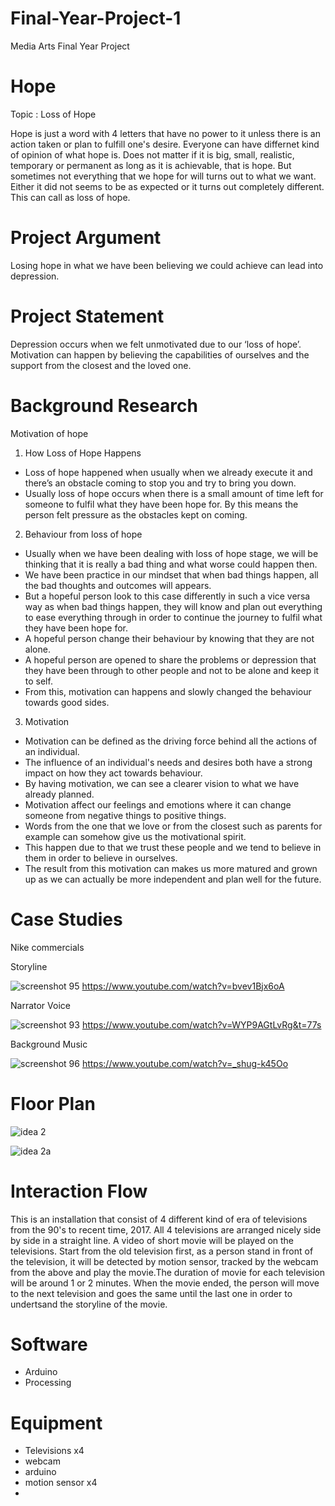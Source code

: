 # Final-Year-Project-1
Media Arts Final Year Project
# Hope
Topic : Loss of Hope

Hope is just a word with 4 letters that have no power to it unless there is an action taken or plan to fulfill one's desire. Everyone can have differnet kind of opinion of what hope is. Does not matter if it is big, small, realistic, temporary or permanent as long as it is achievable, that is hope. But sometimes not everything that we hope for will turns out to what we want. Either it did not seems to be as expected or it turns out completely different. This can call as loss of hope.
# Project Argument
Losing hope in what we have been believing we could achieve can lead into depression.
# Project Statement
Depression occurs when we felt unmotivated due to our ‘loss of hope’. Motivation can happen by believing the capabilities of ourselves and the support from the closest and the loved one.
# Background Research
Motivation of hope
1. How Loss of Hope Happens
- Loss of hope happened when usually when we already execute it and there’s an obstacle coming to stop you and try to bring you down. 
- Usually loss of hope occurs when there is a small amount of time left for someone to fulfil what they have been hope for. By this means the person felt pressure as the obstacles kept on coming. 
2. Behaviour from loss of hope
- Usually when we have been dealing with loss of hope stage, we will be thinking that it is really a bad thing and what worse could happen then.
- We have been practice in our mindset that when bad things happen, all the bad thoughts and outcomes will appears.
- But a hopeful person look to this case differently in such a vice versa way as when bad things happen, they will know and plan out everything to ease everything through in order to continue the journey to fulfil what they have been hope for.
- A hopeful person change their behaviour by knowing that they are not alone.
- A hopeful person are opened to share the problems or depression that they have been through to other people and not to be alone and keep it to self.
- From this, motivation can happens and slowly changed the behaviour towards good sides.
3. Motivation
- Motivation can be defined as the driving force behind all the actions of an individual.
- The influence of an individual's needs and desires both have a strong impact on how they act towards behaviour.
- By having motivation, we can see a clearer vision to what we have already planned.
- Motivation affect our feelings and emotions where it can change someone from negative things to positive things.
- Words from the one that we love or from the closest such as parents for example can somehow give us the motivational spirit.
- This happen due to that we trust these people and we tend to believe in them in order to believe in ourselves.
- The result from this motivation can makes us more matured and grown up as we can actually be more independent and plan well for the future.
# Case Studies
Nike commercials

Storyline

![screenshot 95](https://user-images.githubusercontent.com/34508920/35924388-e60020b4-0c5d-11e8-8831-218d91b27473.png)
https://www.youtube.com/watch?v=bvev1Bjx6oA

Narrator Voice

![screenshot 93](https://user-images.githubusercontent.com/34508920/35924676-a53999d8-0c5e-11e8-9044-024025516d60.png)
https://www.youtube.com/watch?v=WYP9AGtLvRg&t=77s

Background Music

![screenshot 96](https://user-images.githubusercontent.com/34508920/35924702-b844c200-0c5e-11e8-8642-02a16aaea27c.png)
https://www.youtube.com/watch?v=_shug-k45Oo

# Floor Plan

![idea 2](https://user-images.githubusercontent.com/34508920/35924872-3a5d2c32-0c5f-11e8-94c6-98f136047244.jpg)

![idea 2a](https://user-images.githubusercontent.com/34508920/35924879-3ff12d6a-0c5f-11e8-9c7b-ae2c9f881f4d.jpg)

# Interaction Flow

This is an installation that consist of 4 different kind of era of televisions from the 90's to recent time, 2017. All 4 televisions are arranged nicely side by side in a straight line. A video of short movie will be played on the televisions. Start from the old television first, as a person stand in front of the television, it will be detected by motion sensor, tracked by the webcam from the above and play the movie.The duration of movie for each television will be around 1 or 2 minutes. When the movie ended, the person will move to the next television and goes the same until the last one in order to undertsand the storyline of the movie.

# Software
- Arduino
- Processing

# Equipment
- Televisions x4 
- webcam
- arduino
- motion sensor x4
- 
